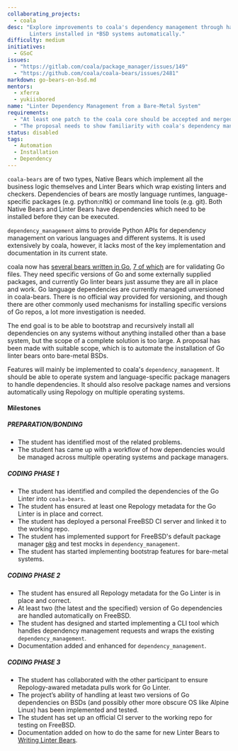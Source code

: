 ```yaml
---
collaborating_projects:
  - coala
desc: "Explore improvements to coala's dependency management through having Go
       Linters installed in *BSD systems automatically."
difficulty: medium
initiatives:
  - GSoC
issues:
  - "https://gitlab.com/coala/package_manager/issues/149"
  - "https://github.com/coala/coala-bears/issues/2481"
markdown: go-bears-on-bsd.md
mentors:
  - xferra
  - yukiisbored
name: "Linter Dependency Management from a Bare-Metal System"
requirements:
  - "At least one patch to the coala core should be accepted and merged."
  - "The proposal needs to show familiarity with coala's dependency management implementation."
status: disabled
tags:
  - Automation
  - Installation
  - Dependency
---
```


`coala-bears` are of two types, Native Bears which implement all the business
logic themselves and Linter Bears which wrap existing linters and checkers.
Dependencies of bears are mostly language runtimes, language-specific packages
(e.g. python:nltk) or command line tools (e.g. git). Both Native Bears and
Linter Bears have dependencies which need to be installed before they can be
executed.

`dependency_management` aims to provide Python APIs for dependency management on
various languages and different systems. It is used extensively by coala,
however, it lacks most of the key implementation and documentation in its
current state.

coala now has [several bears written in
Go](https://github.com/coala/coala-bears/search?q=GoRequirement), [7 of
which](https://github.com/coala/coala-bears/blob/master/bears/go/) are for
validating Go files. They need specific versions of Go and some externally
supplied packages, and currently Go linter bears just assume they are all in
place and work. Go language dependencies are currently managed unversioned in
coala-bears. There is no official way provided for versioning, and though there
are other commonly used mechanisms for installing specific versions of Go repos,
a lot more investigation is needed.

The end goal is to be able to bootstrap and recursively install all dependencies
on any systems without anything installed other than a base system, but the
scope of a complete solution is too large. A proposal has been made with
suitable scope, which is to automate the installation of Go linter bears onto
bare-metal BSDs.

Features will mainly be implemented to coala's `dependency_management`. It
should be able to operate system and language-specific package managers to
handle dependencies. It should also resolve package names and versions
automatically using Repology on multiple operating systems.

#### Milestones

##### PREPARATION/BONDING

* The student has identified most of the related problems.
* The student has came up with a workflow of how dependencies would be managed
  across multiple operating systems and package managers.

##### CODING PHASE 1

* The student has identified and compiled the dependencies of the Go Linter into
  `coala-bears`.
* The student has ensured at least one Repology metadata for the Go Linter is in
  place and correct.
* The student has deployed a personal FreeBSD CI server and linked it to the
  working repo.
* The student has implemented support for FreeBSD's default package manager
  [pkg](https://github.com/freebsd/pkg) and test mocks in
  `dependency_management`.
* The student has started implementing bootstrap features for bare-metal
  systems.

##### CODING PHASE 2

* The student has ensured all Repology metadata for the Go Linter is in place
  and correct.
* At least two (the latest and the specified) version of Go dependencies are
  handled automatically on FreeBSD.
* The student has designed and started implementing a CLI tool which handles
  dependency management requests and wraps the existing `dependency_management`.
* Documentation added and enhanced for `dependency_management`.

##### CODING PHASE 3

* The student has collaborated with the other participant to ensure
  Repology-awared metadata pulls work for Go Linter.
* The project’s ability of handling at least two versions of Go dependencies on
  BSDs (and possibly other more obscure OS like Alpine Linux) has been
  implemented and tested.
* The student has set up an official CI server to the working repo for testing
  on FreeBSD.
* Documentation added on how to do the same for new Linter Bears to
  [Writing Linter Bears](https://api.coala.io/en/latest/Developers/Writing_Linter_Bears.html).
